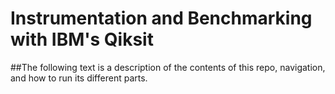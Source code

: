 # Instrumentation and Benchmarking with IBM's Qiksit
##The following text is a description of the contents of this repo, navigation, and how to run its different parts.

